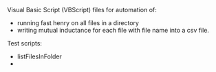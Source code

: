 Visual Basic Script (VBScript) files for automation of:

- running fast henry on all files in a directory
- writing mutual inductance for each file with file name into a csv file.


Test scripts:

- listFilesInFolder
- 